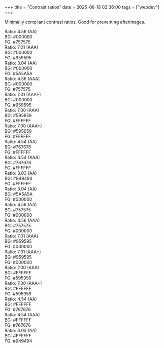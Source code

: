 +++
title = "Contrast ratios"
date = 2025-08-18 02:36:00
tags = ["webdev"]
+++

Minimally compliant contrast ratios. Good for preventing afterimages.

<div class="swatches">
	<div class="dark  r456 small">Ratio: 4.56 (AA)<br>BG: #000000<br>FG: #757575</div>
	<div class="dark  r701 small">Ratio: 7.01 (AAA)<br>BG: #000000<br>FG: #959595</div>
	<div class="dark  r304 large">Ratio: 3.04 (AA)<br>BG: #000000<br>FG: #5A5A5A</div>
	<div class="dark  r456 large">Ratio: 4.56 (AAA)<br>BG: #000000<br>FG: #757575</div>
	<div class="dark  r701 large">Ratio: 7.01 (AAA+)<br>BG: #000000<br>FG: #959595</div>
	<div class="dark  r700 small">Ratio: 7.00 (AAA)<br>BG: #595959<br>FG: #FFFFFF</div>
	<div class="dark  r700 large">Ratio: 7.00 (AAA+)<br>BG: #595959<br>FG: #FFFFFF</div>
	<div class="dark  r454 small">Ratio: 4.54 (AA)<br>BG: #767676<br>FG: #FFFFFF</div>
	<div class="dark  r454 large">Ratio: 4.54 (AAA)<br>BG: #767676<br>FG: #FFFFFF</div>
	<div class="dark  r303 large">Ratio: 3.03 (AA)<br>BG: #949494<br>FG: #FFFFFF</div>
	<div class="light r304 large">Ratio: 3.04 (AA)<br>BG: #5A5A5A<br>FG: #000000</div>
	<div class="light r456 small">Ratio: 4.56 (AA)<br>BG: #757575<br>FG: #000000</div>
	<div class="light r456 large">Ratio: 4.56 (AAA)<br>BG: #757575<br>FG: #000000</div>
	<div class="light r701 small">Ratio: 7.01 (AAA)<br>BG: #959595<br>FG: #000000</div>
	<div class="light r701 large">Ratio: 7.01 (AAA+)<br>BG: #959595<br>FG: #000000</div>
	<div class="light r700 small">Ratio: 7.00 (AAA)<br>BG: #FFFFFF<br>FG: #595959</div>
	<div class="light r700 large">Ratio: 7.00 (AAA+)<br>BG: #FFFFFF<br>FG: #595959</div>
	<div class="light r454 small">Ratio: 4.54 (AA)<br>BG: #FFFFFF<br>FG: #767676</div>
	<div class="light r454 large">Ratio: 4.54 (AAA)<br>BG: #FFFFFF<br>FG: #767676</div>
	<div class="light r303 large">Ratio: 3.03 (AA)<br>BG: #FFFFFF<br>FG: #949494</div>
</div>
